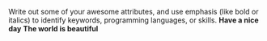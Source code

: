 Write out some of your awesome attributes, and use emphasis (like bold or italics) to identify keywords, programming languages, or skills. 
**Have a nice day**
__The world is beautiful__
